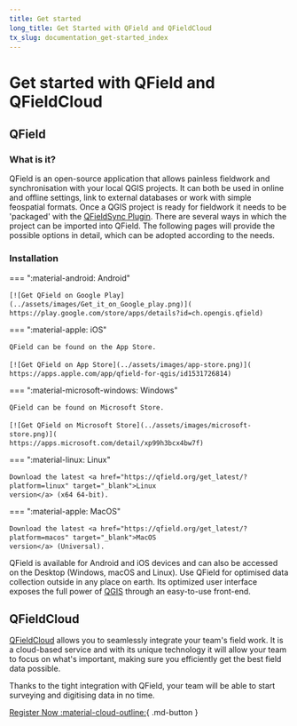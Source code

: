 ```yaml
---
title: Get started
long_title: Get Started with QField and QFieldCloud
tx_slug: documentation_get-started_index
---
```


# Get started with QField and QFieldCloud

## QField

### What is it?

QField is an open-source application that allows painless fieldwork and synchronisation with your local QGIS projects.
It can both be used in online and offline settings, link to external databases or work with simple feospatial formats.
Once a QGIS project is ready for fieldwork it needs to be 'packaged' with the [QFieldSync Plugin](../get-started/tutorials/get-started-qfs.md).
There are several ways in which the project can be imported into QField.
The following pages will provide the possible options in detail, which can be adopted according to the needs.

### Installation

=== ":material-android: Android"

    [![Get QField on Google Play](../assets/images/Get_it_on_Google_play.png)](
    https://play.google.com/store/apps/details?id=ch.opengis.qfield)

=== ":material-apple: iOS"

    QField can be found on the App Store.

    [![Get QField on App Store](../assets/images/app-store.png)](
    https://apps.apple.com/app/qfield-for-qgis/id1531726814)

=== ":material-microsoft-windows: Windows"

    QField can be found on Microsoft Store.

    [![Get QField on Microsoft Store](../assets/images/microsoft-store.png)](
    https://apps.microsoft.com/detail/xp99h3bcx4bw7f)

=== ":material-linux: Linux"

    Download the latest <a href="https://qfield.org/get_latest/?platform=linux" target="_blank">Linux
    version</a> (x64 64-bit).

=== ":material-apple: MacOS"

    Download the latest <a href="https://qfield.org/get_latest/?platform=macos" target="_blank">MacOS
    version</a> (Universal).


QField is available for Android and iOS devices and can also be accessed on the Desktop (Windows, macOS and Linux).
Use QField for optimised data collection outside in any place on earth.
Its optimized user interface exposes the full power of [QGIS](https://qgis.org) through an easy-to-use front-end.

## QFieldCloud

[QFieldCloud](https://qfield.cloud) allows you to seamlessly integrate your team's field work.
It is a cloud-based service and with its unique technology it will allow your team to focus on what's important, making sure you efficiently get the best field data possible.


Thanks to the tight integration with QField, your team will be able to start surveying and digitising data in no time.

[Register Now :material-cloud-outline:](https://app.qfield.cloud/accounts/signup/){ .md-button }
